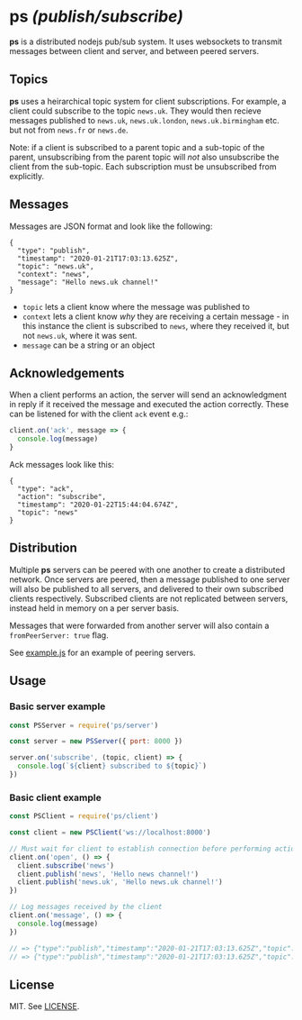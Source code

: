 # ps *(publish/subscribe)*

**ps** is a distributed nodejs pub/sub system. It uses websockets to transmit messages between client and server, and between peered servers.

## Topics

**ps** uses a heirarchical topic system for client subscriptions. For example, a client could subscribe to the topic `news.uk`. They would then recieve messages published to `news.uk`, `news.uk.london`, `news.uk.birmingham` etc. but not from `news.fr` or `news.de`.

Note: if a client is subscribed to a parent topic and a sub-topic of the parent, unsubscribing from the parent topic will *not* also unsubscribe the client from the sub-topic. Each subscription must be unsubscribed from explicitly.

## Messages

Messages are JSON format and look like the following:
```
{
  "type": "publish",
  "timestamp": "2020-01-21T17:03:13.625Z",
  "topic": "news.uk",
  "context": "news",
  "message": "Hello news.uk channel!"
}
```
* `topic` lets a client know where the message was published to
* `context` lets a client know *why* they are receiving a certain message - in this instance the client is subscribed to `news`, where they received it, but not `news.uk`, where it was sent.
* `message` can be a string or an object

## Acknowledgements

When a client performs an action, the server will send an acknowledgment in reply if it received the message and executed the action correctly. These can be listened for with the client `ack` event e.g.:

```js
client.on('ack', message => {
  console.log(message)
}
```

Ack messages look like this:
```
{
  "type": "ack",
  "action": "subscribe",
  "timestamp": "2020-01-22T15:44:04.674Z",
  "topic": "news"
}
```

## Distribution

Multiple **ps** servers can be peered with one another to create a distributed network. Once servers are peered, then a message published to one server will also be published to all servers, and delivered to their own subscribed clients respectively. Subscribed clients are not replicated between servers, instead held in memory on a per server basis.

Messages that were forwarded from another server will also contain a `fromPeerServer: true` flag.

See [example.js](./example.js) for an example of peering servers.

## Usage

### Basic server example

```js
const PSServer = require('ps/server')

const server = new PSServer({ port: 8000 })

server.on('subscribe', (topic, client) => {
  console.log(`${client} subscribed to ${topic}`)
})
```

### Basic client example

```js
const PSClient = require('ps/client')

const client = new PSClient('ws://localhost:8000')

// Must wait for client to establish connection before performing actions
client.on('open', () => {
  client.subscribe('news')
  client.publish('news', 'Hello news channel!')
  client.publish('news.uk', 'Hello news.uk channel!')
})

// Log messages received by the client
client.on('message', () => {
  console.log(message)
})

// => {"type":"publish","timestamp":"2020-01-21T17:03:13.625Z","topic":"news","message":"Hello news channel!","context":"news"}
// => {"type":"publish","timestamp":"2020-01-21T17:03:13.625Z","topic":"news.uk","message":"Hello news.uk channel!","context":"news"}
```

## License

MIT. See [LICENSE](./LICENSE).
